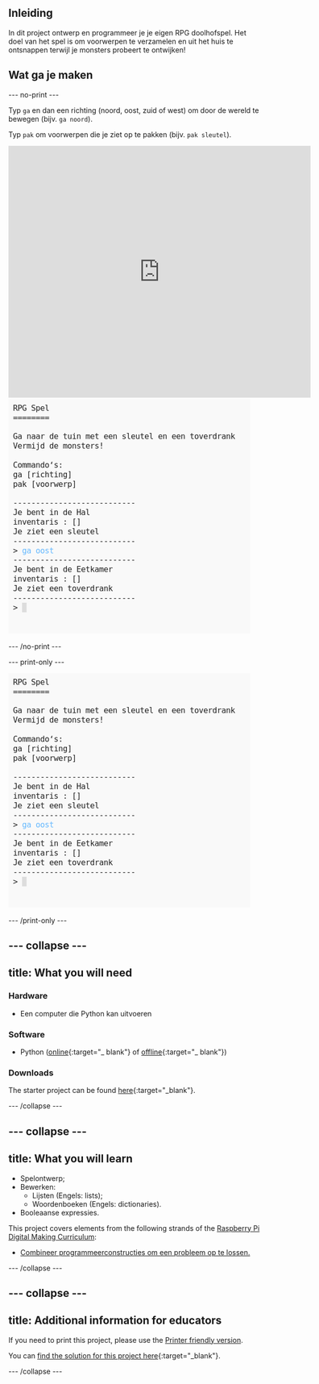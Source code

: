 ## Inleiding

In dit project ontwerp en programmeer je je eigen RPG doolhofspel. Het doel van het spel is om voorwerpen te verzamelen en uit het huis te ontsnappen terwijl je monsters probeert te ontwijken!

## Wat ga je maken

\--- no-print \---

Typ `ga` en dan een richting (noord, oost, zuid of west) om door de wereld te bewegen (bijv. `ga noord`).

Typ `pak` om voorwerpen die je ziet op te pakken (bijv. `pak sleutel`).

<div class="trinket">
  <iframe src="https://trinket.io/embed/python/d06adeb527?outputOnly=true&start=result" width="600" height="500" frameborder="0" marginwidth="0" marginheight="0" allowfullscreen>
  </iframe>
  <img src="images/rpg-finished.png">
</div>

\--- /no-print \---

\--- print-only \---

![voltooid project](images/rpg-finished.png)

\--- /print-only \---

## \--- collapse \---

## title: What you will need

### Hardware

+ Een computer die Python kan uitvoeren

### Software

+ Python ([online](https://trinket.io/){:target="_ blank"} of [offline](https://www.python.org/downloads/){:target="_ blank"})

### Downloads

The starter project can be found [here](http://rpf.io/p/en/rpg-go){:target="_blank"}.

\--- /collapse \---

## \--- collapse \---

## title: What you will learn

+ Spelontwerp;
+ Bewerken: 
    + Lijsten (Engels: lists);
    + Woordenboeken (Engels: dictionaries).
+ Booleaanse expressies.

This project covers elements from the following strands of the [Raspberry Pi Digital Making Curriculum](http://rpf.io/curriculum):

+ [Combineer programmeerconstructies om een ​​probleem op te lossen.](https://www.raspberrypi.org/curriculum/programming/builder)

\--- /collapse \---

## \--- collapse \---

## title: Additional information for educators

If you need to print this project, please use the [Printer friendly version](https://projects.raspberrypi.org/en/projects/rpg/print).

You can [find the solution for this project here](http://rpf.io/p/en/rpg-get){:target="_blank"}.

\--- /collapse \---